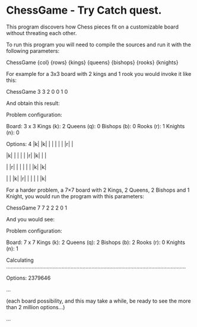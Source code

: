 ChessGame - Try Catch quest.
=========

This program discovers how Chess pieces fit on a customizable board without threating each other.

To run this program you will need to compile the sources and run it with the following parameters:

ChessGame {col} {rows} {kings} {queens} {bishops} {rooks} {knights} 

For example for a 3x3 board with 2 kings and 1 rook you would invoke it like this:

ChessGame 3 3 2 0 0 1 0 

And obtain this result:

Problem configuration:

Board: 3 x 3
Kings (k): 2
Queens (q): 0
Bishops (b): 0
Rooks (r): 1
Knights (n): 0

Options: 4
|k| |k|
| | | |
| |r| |

|k| | |
| | |r|
|k| | |

| |r| |
| | | |
|k| |k|

| | |k|
|r| | |
| | |k|

For a harder problem, a 7×7 board with 2 Kings, 2 Queens, 2 Bishops and 1 Knight, you would run the program with this parameters:

ChessGame 7 7 2 2 2 0 1 

And you would see:

Problem configuration:

Board: 7 x 7
Kings (k): 2
Queens (q): 2
Bishops (b): 2
Rooks (r): 0
Knights (n): 1

Calculating
........................................................................................................................

Options: 2379646

…

(each board possibility, and this may take a while, be ready to see the more than 2 million options...)

…

